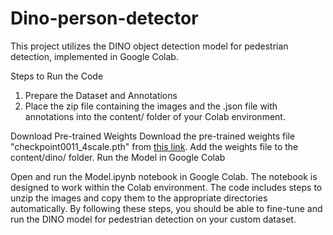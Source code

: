 # Dino-person-detector
This project utilizes the DINO object detection model for pedestrian detection, implemented in Google Colab.

Steps to Run the Code
1. Prepare the Dataset and Annotations
2. Place the zip file containing the images and the .json file with annotations into the content/ folder of your Colab environment.

Download Pre-trained Weights
Download the pre-trained weights file "checkpoint0011_4scale.pth" from [this link](https://drive.google.com/drive/folders/1qD5m1NmK0kjE5hh-G17XUX751WsEG-h_).
Add the weights file to the content/dino/ folder.
Run the Model in Google Colab

Open and run the Model.ipynb notebook in Google Colab. The notebook is designed to work within the Colab environment.
The code includes steps to unzip the images and copy them to the appropriate directories automatically.
By following these steps, you should be able to fine-tune and run the DINO model for pedestrian detection on your custom dataset.








